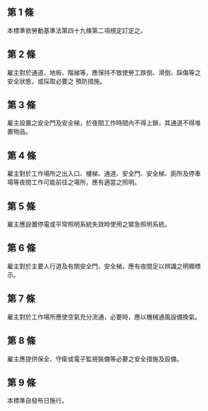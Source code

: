 第 1 條
-------
本標準依勞動基準法第四十九條第二項規定訂定之。

第 2 條
-------
雇主對於通道、地板、階梯等，應保持不致使勞工跌倒、滑倒、踩傷等之  
安全狀態，或採取必要之 預防措施。

第 3 條
-------
雇主設置之安全門及安全梯，於夜間工作時間內不得上鎖，其通道不得堆  
置物品。

第 4 條
-------
雇主對於工作場所之出入口、樓梯、通道、安全門、安全梯、廁所及停車  
場等夜間工作可能前往之場所，應有適當之照明。

第 5 條
-------
雇主應設置停電或平常照明系統失效時使用之緊急照明系統。

第 6 條
-------
雇主對於主要人行道及有關安全門、安全梯，應有夜間足以辨識之明顯標  
示。

第 7 條
-------
雇主對於工作場所應使空氣充分流通，必要時，應以機械通風設備換氣。

第 8 條
-------
雇主應提供保全、守衛或電子監視裝備等必要之安全措施及設備。

第 9 條
-------
本標準自發布日施行。

